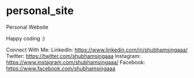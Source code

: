 # personal_site
Personal Website

Happy coding :)

Connect With Me: 
LinkedIn: https://www.linkedin.com/in/shubhamsingaaa/ 
Twitter: https://twitter.com/shubhamsingaaa 
Instagram: https://www.instagram.com/shubhamsingaaa/ 
Facebook: https://www.facebook.com/shubhamsingaaa
